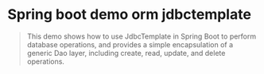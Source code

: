 # Spring boot demo orm jdbctemplate 
> This demo shows how to use JdbcTemplate in Spring Boot to perform database operations, and provides a simple encapsulation of a generic Dao layer, including create, read, update, and delete operations.
